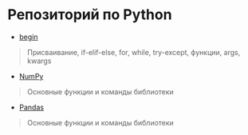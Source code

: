 # Репозиторий по Python
+ [begin](https://github.com/ksenia57/Python/blob/master/begin.ipynb)
> Присваивание, if-elif-else, for, while, try-except, функции, args, kwargs
+ [NumPy](https://github.com/ksenia57/Python/blob/master/NumPy.ipynb)
> Основные функции и команды библиотеки
+ [Pandas](https://github.com/ksenia57/Python/blob/master/Pandas.ipynb)
> Основные функции и команды библиотеки